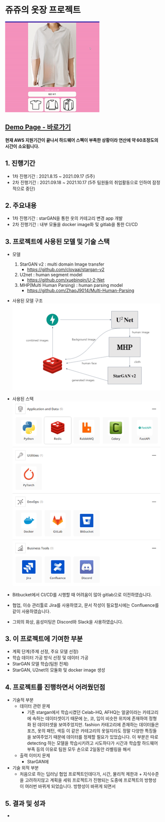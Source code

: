 # 쥬쥬의 옷장 프로젝트

![](./image/cut.gif)

## [Demo Page - 바로가기](https://frida.rora.es/)
**현재 AWS 지원기간이 끝나서 하드웨어 스펙이 부족한 상황이라 연산에 약 60초정도의 시간이 소요됩니다.**
## 1. 진행기간
* 1차 진행기간 : 2021.8.15 ~ 2021.09.17 (5주)
* 2차 진행기간 : 2021.09.18 ~ 2021.10.17 (5주 팀원들의 취업활동으로 인하여 잠정적으로 중단)
## 2. 주요내용
* 1차 진행기간 : starGAN을 통한 옷의 카테고리 변경 app 개발
* 2차 진행기간 : 내부 모듈을 docker image화 및 gitlab을 통한 CI/CD
## 3. 프로젝트에 사용된 모델 및 기술 스택 
* 모델
  1. StarGAN v2 : multi domain Image transfer
     * https://github.com/clovaai/stargan-v2
  2. U2net : human segment model
     * https://github.com/xuebinqin/U-2-Net
  3. MHP(Multi Human Parsing) : human parsing model
     * https://github.com/ZhaoJ9014/Multi-Human-Parsing  
* 사용된 모델 구조
![](./image/models.PNG)

* 사용된 스택  
![](./image/stack.PNG)
* Bitbucket에서 CI/CD를 시행할 때 어려움이 많아 gitlab으로 이전하였습니다.
* 협업, 이슈 관리툴로 Jira를 사용하였고, 문서 작성이 필요할시에는 Confluence를 같이 사용하였습니다.
* 그외의 화상, 음성미팅은 Discord와 Slack을 사용하였습니다.
## 3. 이 프로젝트에 기여한 부분
* 계획 단계(주제 선정, 주요 모델 선정)
* 학습 데이터 가공 방식 선정 및 데이터 가공
* StarGAN 모델 학습(팀원 전체)
* StarGAN, U2net의 모듈화 및 docker image 생성
## 4. 프로젝트를 진행하면서 어려웠던점
* 기술적 부분
  * 데이터 관련 문제
    * 기존 stargan에서 학습시켰던 Celab-HQ, AFHQ는 얼굴이라는 카테고리에 속하는 데이터셋이기 때문에 눈, 코, 입이 비슷한 위치에 존재하여 정형화 된 데이터셋을 보여주었지만. fashion 카테고리에 존재하는 데이터들은 포즈, 옷의 패턴, 색등 이 같은 카테고리의 옷일지라도 정말 다양한 특징들을 보여주었기 때문에 데이터를 정제할 필요가 있었습니다. 이 부분은 따로 detecting 하는 모델을 학습시키려고 시도하다가 시간과 학습할 하드웨어 부족 등의 이유로 팀원 모두 손으로 2일동안 라벨링을 해서 
  * 출력 이미지 문제
    * StarGAN에 
* 기술 외적 부분
  * 처음으로 하는 딥러닝 협업 프로젝트인데다가, 시간, 물리적 제한과 + 지식수준을 고려하지않고 계획을 세워 프로젝트가 진행되는 도중에 프로젝트의 방향성이 여러번 바뀌게 되었습니다. 방향성이 바뀌게 되면서 
## 5. 결과 및 성과
* 